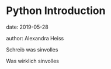 # Python Introduction

date: 2019-05-28

author: Alexandra Heiss

Schreib was sinvolles

Was wirklich sinvolles
